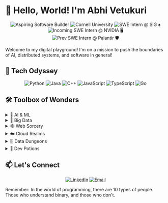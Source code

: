 # 👋 Hello, World! I'm Abhi Vetukuri

<div align="center">

![Aspiring Software Builder](https://img.shields.io/badge/-Aspiring%20AI%20Engineer-blue?style=for-the-badge&logoColor=white)
![Cornell University](https://img.shields.io/badge/-Cornell%20University-B31B1B?style=for-the-badge&logoColor=white)
![SWE Intern @ SIG](https://img.shields.io/badge/SWE%20Intern%20@%20SIG-0C234B?style=for-the-badge&logoColor=white) ♠️  
![Incoming SWE Intern @ NVIDIA](https://img.shields.io/badge/Incoming%20SWE%20Intern%20@%20NVIDIA-76B900?style=for-the-badge&logo=nvidia&logoColor=white) 🖥️  
![Prev SWE Intern @ Palantir](https://img.shields.io/badge/Prev%20SWE%20Intern%20@%20Palantir-000000?style=for-the-badge&logo=palantir&logoColor=white) 🛡️

</div>

Welcome to my digital playground! I'm on a mission to push the boundaries of AI, distributed systems, and software in general! 

## 🧠 Tech Odyssey

<div align="center">

![Python](https://img.shields.io/badge/-Python-3776AB?style=for-the-badge&logo=python&logoColor=white)
![Java](https://img.shields.io/badge/-Java-007396?style=for-the-badge&logo=java&logoColor=white)
![C++](https://img.shields.io/badge/-C++-00599C?style=for-the-badge&logo=c%2B%2B&logoColor=white)
![JavaScript](https://img.shields.io/badge/-JavaScript-F7DF1E?style=for-the-badge&logo=javascript&logoColor=black)
![TypeScript](https://img.shields.io/badge/-TypeScript-3178C6?style=for-the-badge&logo=typescript&logoColor=white)
![Go](https://img.shields.io/badge/-Go-00ADD8?style=for-the-badge&logo=go&logoColor=white)

</div>

## 🛠️ Toolbox of Wonders

<details>
<summary>🧠 AI & ML</summary>

- TensorFlow
- PyTorch
- Scikit-Learn
- Ray

</details>

<details>
<summary>🌊 Big Data</summary>

- Apache Spark
- Apache Kafka
- Pandas
- NumPy

</details>

<details>
<summary>🕸️ Web Sorcery</summary>

- React
- Node.js
- Django
- HTML/CSS

</details>

<details>
<summary>☁️ Cloud Realms</summary>

- AWS
- Docker
- Kubernetes
- Terraform

</details>

<details>
<summary>🗄️ Data Dungeons</summary>

- SQL
- MongoDB

</details>

<details>
<summary>🔧 Dev Potions</summary>

- Git
- Linux
- Airflow

</details>

## 📫 Let's Connect

<div align="center">

[![LinkedIn](https://img.shields.io/badge/LinkedIn-Connect-blue?style=for-the-badge&logo=linkedin)](https://www.linkedin.com/in/abhi-vetukuri/)
[![Email](https://img.shields.io/badge/Email-Contact-red?style=for-the-badge&logo=gmail)](mailto:ahv37@cornell.edu)

</div>

Remember: In the world of programming, there are 10 types of people. Those who understand binary, and those who don't. 




